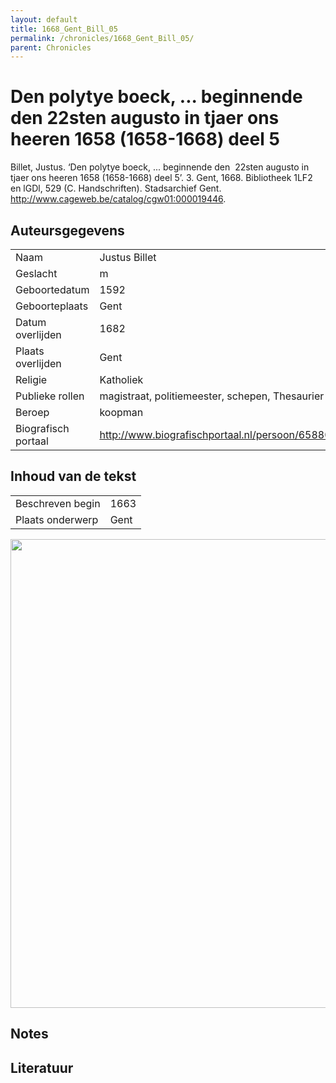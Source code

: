 ```yaml
---
layout: default
title: 1668_Gent_Bill_05
permalink: /chronicles/1668_Gent_Bill_05/
parent: Chronicles
--- 
```



# Den polytye boeck, ... beginnende den  22sten augusto in tjaer ons heeren 1658 (1658-1668) deel 5 

Billet, Justus. ‘Den polytye boeck, ... beginnende den  22sten augusto in tjaer ons heeren 1658 (1658-1668) deel 5’. 3. Gent, 1668. Bibliotheek 1LF2 en lGDl, 529 (C. Handschriften). Stadsarchief Gent. http://www.cageweb.be/catalog/cgw01:000019446. 

## Auteursgegevens 

| | | 
| --------------- | --------------- | 
| Naam | Justus Billet | 
| Geslacht | m | 
 | Geboortedatum | 1592 | 
| Geboorteplaats | Gent | 
| Datum overlijden | 1682 | 
| Plaats overlijden | Gent | 
| Religie | Katholiek | 
| Publieke rollen | magistraat, politiemeester, schepen, Thesaurier | 
| Beroep | koopman | 
| Biografisch portaal | http://www.biografischportaal.nl/persoon/65880947 | 

## Inhoud van de tekst 

| | | 
| --------------- | --------------- | 
| Beschreven begin | 1663 | 
| Plaats onderwerp | Gent | 

[<img src="..\..\barplots_chronicles\1668_Gent_Bill_05.jpg" width="750"/>](..\..\barplots_chronicles\1668_Gent_Bill_05.jpg) 

## Notes 

## Literatuur 

